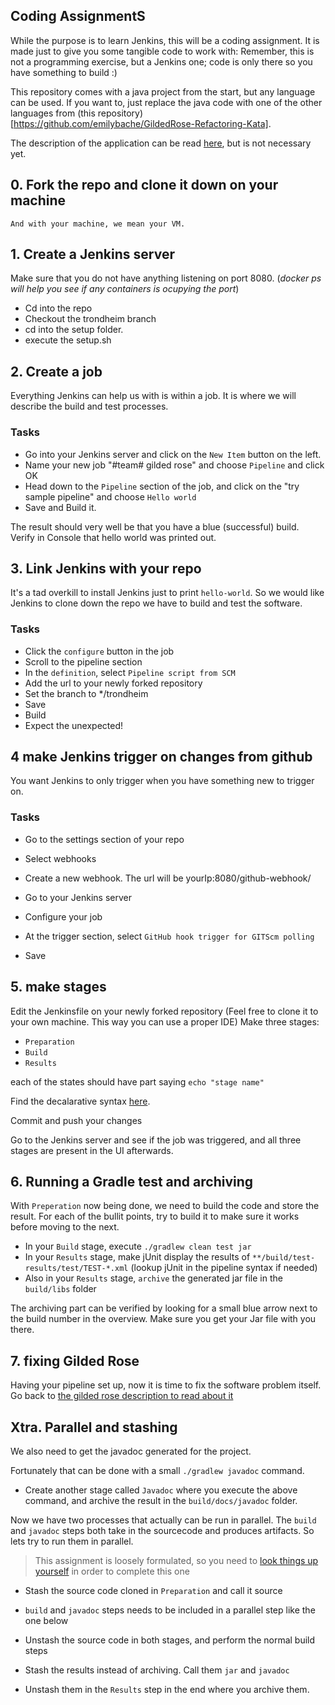## Coding AssignmentS

While the purpose is to learn Jenkins, this will be a coding assignment. It is made just to give you some tangible code to work with:
Remember, this is not a programming exercise, but a Jenkins one; code is only there so you have something to build :)

This repository comes with a java project from the start, but any language can be used. If you want to, just replace the java code with one of the other languages from (this repository)[https://github.com/emilybache/GildedRose-Refactoring-Kata].

The description of the application can be read [here](gildedrose.md), but is not necessary yet.

## 0. Fork the repo and clone it down on your machine

	And with your machine, we mean your VM.

## 1. Create a Jenkins server

Make sure that you do not have anything listening on port 8080. (*docker ps will help you see if any containers is ocupying the port*)

 * Cd into the repo 
 * Checkout the trondheim branch
 * cd into the setup folder.
 * execute the setup.sh

## 2. Create a job

Everything Jenkins can help us with is within a job. It is where we will describe the build and test processes.

### Tasks

* Go into your Jenkins server and click on the `New Item` button on the left.
* Name your new job "#team# gilded rose" and choose `Pipeline` and click OK
* Head down to the `Pipeline` section of the job, and click on the "try sample pipeline" and choose `Hello world`
* Save and Build it.

The result should very well be that you have a blue (successful) build. Verify in Console that hello world was printed out.


## 3. Link Jenkins with your repo

It's a tad overkill to install Jenkins just to print `hello-world`. 
So we would like Jenkins to clone down the repo we have to build and test the software.

### Tasks

* Click the `configure` button in the job
* Scroll to the pipeline section
* In the `definition`, select `Pipeline script from SCM`
* Add the url to your newly forked repository
* Set the branch to */trondheim
* Save
* Build
* Expect the unexpected!

## 4 make Jenkins trigger on changes from github

You want Jenkins to only trigger when you have something new to trigger on.

### Tasks

* Go to the settings section of your repo
* Select webhooks
* Create a new webhook. The url will be yourIp:8080/github-webhook/

* Go to your Jenkins server
* Configure your job
* At the trigger section, select `GitHub hook trigger for GITScm polling`
* Save

## 5. make stages

Edit the Jenkinsfile on your newly forked repository (Feel free to clone it to your own machine. This way you can use a proper IDE)
Make three stages:

* `Preparation`
* `Build`
* `Results`

each of the states should have part saying `echo "stage name"`

Find the decalarative syntax [here](https://jenkins.io/doc/book/pipeline/jenkinsfile/).

Commit and push your changes

Go to the Jenkins server and see if the job was triggered, and all three stages are present in the UI afterwards.

## 6. Running a Gradle test and archiving

With `Preperation` now being done, we need to build the code and store the result.
For each of the bullit points, try to build it to make sure it works before moving to the next.

* In your `Build` stage,  execute `./gradlew clean test jar`
* In your `Results` stage, make jUnit display the results of `**/build/test-results/test/TEST-*.xml` (lookup jUnit in the pipeline syntax if needed)
* Also in your `Results` stage, `archive` the generated jar file in the `build/libs` folder

The archiving part can be verified by looking for a small blue arrow next to the build number in the overview. Make sure you get your Jar file with you there.

## 7. fixing Gilded Rose

Having your pipeline set up, now it is time to fix the software problem itself. Go back to [the gilded rose description to read about it](gildedrose.md)

## Xtra. Parallel and stashing

We also need to get the javadoc generated for the project.

Fortunately that can be done with a small `./gradlew javadoc` command.

* Create another stage called `Javadoc` where you execute the above command, and archive the result in the `build/docs/javadoc` folder.

Now we have two processes that actually can be run in parallel. The `build` and `javadoc` steps both take in the sourcecode and produces artifacts. So lets try to run them in parallel.

> This assignment is loosely formulated, so you need to [look things up yourself](https://jenkins.io/doc/pipeline/steps/) in order to complete this one

* Stash the source code cloned in `Preparation` and call it source
* `build` and `javadoc` steps needs to be included in a parallel step like the one below

* Unstash the source code in both stages, and perform the normal build steps
* Stash the results instead of archiving. Call them `jar` and `javadoc`
* Unstash them in the `Results` step in the end where you archive them.
